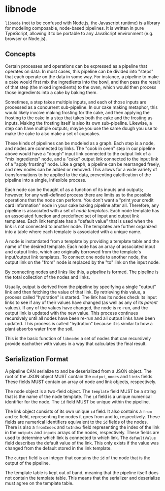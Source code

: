 # libnode

`libnode` (not to be confused with Node.js, the Javascript runtime) is a library for modeling composable, node-based pipelines. It is written in pure TypeScript, allowing it to be portable to any JavaScript environment (e.g. browser or Node.js).

## Concepts

Certain processes and operations can be expressed as a pipeline that operates on data. In most cases, this pipeline can be divided into "steps" that each operate on the data in some way. For instance, a pipeline to make a cake would first mix the ingredients into the bowl, and then pass the result of that step (the mixed ingredients) to the oven, which would then process those ingredients into a cake by baking them.

Sometimes, a step takes multiple inputs, and each of those inputs are processed as a concurrent sub-pipeline. In our cake making metaphor, this would likely involve making frosting for the cake, and then applying the frosting to the cake in a step that takes both the cake and the frosting as inputs. Making the frosting itself is also its own sub-pipeline. Likewise, a step can have multiple outputs; maybe you use the same dough you use to make the cake to also make a set of cupcakes.

These kinds of pipelines can be modeled as a graph. Each step is a node, and nodes are connected by links. The "cook in oven" step in our pipeline above would have a "dough" input link connected to the output link of a "mix ingredients" node, and a "cake" output link connected to the input link of a "apply frosting" node. Like a graph, a pipeline can be rearranged freely, and new nodes can be added or removed. This allows for a wide variety of transformations to be applied to the data, preventing calcification of the pipeline into a single, inflexible process.

Each node can be thought of as a function of its inputs and outputs; however, for any well-defined process there are limits as to the possible operations that the node can perform. You don't want a "print your credit card information" node in your cake baking pipeline after all. Therefore, any pipeline is associated with a set of _node templates_. Each node template has an associated function and predefined set of input and output link templates. Each link template has a "default value" that is used when the link is not connected to another node. The templates are further organized into a table where each template is associated with a unique name.

A node is instantiated from a template by providing a template table and the name of the desired template. Each node has an array of associated input and output links, which are originally borrowed from the template's input/output link templates. To connect one node to another node, the output link on the "from" node is replaced by the "to" link on the input node.

By connecting nodes and links like this, a _pipeline_ is formed. The pipeline is the total collection of the nodes and links.

Usually, output is derived from the pipeline by specifying a single "output" link and then fetching the value of that link. By retrieving this value, a process called "hydration" is started. The link has its nodes check its input links to see if any of their values have changed (as well as any of its _parent_ values). If any of the values have changed, the node is re-run, and the output link is updated with the new value. This process continues recursively until all nodes have been re-run and all output links have been updated. This process is called "hydration" because it is similar to how a plant absorbs water from the soil.

This is the basic function of `libnode`: a set of nodes that can recursively provide eachother with values in a way that calculates the final result.

## Serialization Format

A pipeline CAN serialize to and be deserialized from a JSON object. The root of the JSON object MUST contain the `output`, `nodes` and `links` fields. These fields MUST contain an array of node and link objects, respectively.

The node object is a two-field object. The `template` field MUST be a string that is the name of the node template. The `id` field is a unique numerical identifier for the node. The `id` field MUST be unique within the pipeline.

The link object consists of its own unique `id` field. It also contains a `from` and `to` field, representing the nodes it goes from and to, respectively. These fields are numerical identifiers equivalent to the `id` fields of the nodes. There is also a `fromIndex` and `toIndex` field representing the index of the link in the `outputs` and `inputs` arrays of the nodes, respectively. These fields are used to determine which link is connected to which link. The `defaultValue` field describes the default value of the link. This only exists if the value was changed from the default stored in the link template.

The `output` field is an integer that contains the `id` of the node that is the output of the pipeline.

The template table is kept out of band, meaning that the pipeline itself does not contain the template table. This means that the serializer and deserialize must agree on the template table.
